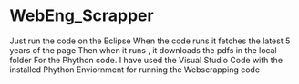# WebEng_Scrapper
Just run the code on the Eclipse
When the code runs it fetches the latest 5 years of the page
Then when it runs , it downloads the pdfs in the local folder
For the Phython code. I have used the Visual Studio Code with the installed Phython Enviornment for running the Webscrapping code
